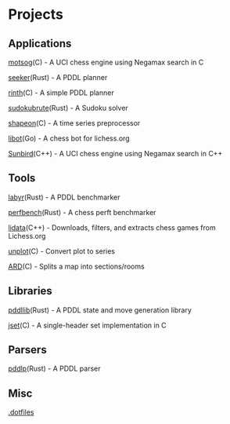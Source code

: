 

# Projects
## Applications
[motsog](https://github.com/jmdha/motsog)(C) - A UCI chess engine using Negamax search in C

[seeker](https://github.com/jmdha/seeker)(Rust) - A PDDL planner

[rinth](https://github.com/jmdha/rinth)(C) - A simple PDDL planner

[sudokubrute](https://github.com/jmdha/sudokubrute)(Rust) - A Sudoku solver

[shapeon](https://github.com/jmdha/shapeon)(C) - A time series preprocessor

[libot](https://github.com/jmdha/libot)(Go) - A chess bot for lichess.org

[Sunbird](https://github.com/jmdha/Sunbird)(C++) - A UCI chess engine using Negamax search in C++

## Tools
[labyr](https://github.com/jmdha/labyr)(Rust) - A PDDL benchmarker

[perfbench](https://github.com/jmdha/perfbench)(Rust) - A chess perft benchmarker

[lidata](https://github.com/jmdha/lidata)(C++) - Downloads, filters, and extracts chess games from Lichess.org

[unplot](https://github.com/jmdha/unplot)(C) - Convert plot to series

[ARD](https://github.com/jmdha/ARD)(C) - Splits a map into sections/rooms

## Libraries
[pddllib](https://github.com/jmdha/pddllib)(Rust) - A PDDL state and move generation library

[jset](https://github.com/jmdha/jset)(C) - A single-header set implementation in C

## Parsers
[pddlp](https://github.com/jmdha/pddlp)(Rust) - A PDDL parser

## Misc
[.dotfiles](https://github.com/jmdha/.dotfiles)
